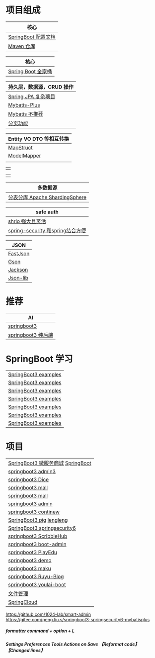 # 项目组成

| 核心                                                                                               |
|--------------------------------------------------------------------------------------------------|
| [SpringBoot 配置文档](https://docs.spring.io/spring-boot/appendix/application-properties/index.html) |
| [Maven 仓库](https://mvnrepository.com/)                                                           |

| 核心                   |
|----------------------|
| [Spring  Boot 全家桶]() |

| 持久层，数据源，CRUD 操作                       |
|---------------------------------------|
| [Spring JPA 复杂项目]()                   |
| [Mybatis-Plus](https://baomidou.com/) |
| [Mybatis 不推荐]()                       |
| [分页功能](https://github.com/pagehelper) |

| Entity VO DTO 等相互转换                                       |
|-----------------------------------------------------------|
| [MapStruct](https://github.com/mapstruct/mapstruct)       |
| [ModelMapper](https://github.com/modelmapper/modelmapper) |
| []()                                                      |

|      |
|------|
| []() |

|      |
|------|
| []() |

| 多数据源                           |
|--------------------------------|
| [分表分库 Apache ShardingSphere]() |

| safe auth                                                                 |
|---------------------------------------------------------------------------|
| [shrio 强大且灵活](https://shiro.apache.org/)                                  |
| [spring-security 和spring结合方便](https://spring.io/projects/spring-security) |

| JSON                                                   |
|--------------------------------------------------------|
| [FastJson](https://github.com/alibaba/fastjson)        |
| [Gson](https://github.com/google/gson)                 |
| [Jackson](https://github.com/FasterXML/jackson)        |
| [Json-lib](http://json-lib.sourceforge.net/index.html) |

# 推荐

| AI                                                                          |
|-----------------------------------------------------------------------------|
| [springboot3](https://github.com/dulaiduwang003/TIME-SEA-chatgpt)           |
| [springboot3 纯后端](https://github.com/gemingjia/gear-wenxinworkshop-starter) |

# SpringBoot 学习

|                                                                                    |
|------------------------------------------------------------------------------------|
| [SpringBoot3 examples](https://gitee.com/li_ximing/springboot30-development-guide) |
| [SpringBoot3 examples](https://github.com/ali-bouali/spring-boot-3-jwt-security)   |
| [SpringBoot3 examples](https://github.com/jobmission/oauth2-server)                |
| [SpringBoot3 examples](https://github.com/eugenp/tutorials)                        |
| [SpringBoot3 examples](https://github.com/ZHENFENG13/spring-boot-projects)         |
| [SpringBoot3 examples](https://github.com/ityouknow/spring-boot-examples)          |
| [SpringBoot3 examples](https://github.com/xkcoding/spring-boot-demo)               |

# 项目

|                                                                                                            |
|------------------------------------------------------------------------------------------------------------|
| [SpringBoot3 微服务商城](https://github.com/gz-yami/mall4cloud) [SpringBoot](https://github.com/gz-yami/mall4j) |
| [springboot3 admin3](https://github.com/cjbi/admin3)                                                       |
| [springboot3 Dice](https://github.com/bihell/Dice)                                                         |
| [springboot3 mall](https://github.com/wayn111/waynboot-mall)                                               |
| [springboot3 mall](https://github.com/wayn111/newbee-mall-pro)                                             |
| [springboot3 admin](https://github.com/hb0730/boot-admin)                                                  |
| [springboot3 continew](https://github.com/Charles7c/continew-admin)                                        |
| [SpringBoot3 pig](https://gitee.com/log4j/pig) [lengleng](https://gitee.com/log4j)                         |
| [SpringBoot3 springsecurity6](https://github.com/buingoctruong/springboot3-springsecurity6-jwt)            |
| [springboot3 ScribbleHub](https://github.com/dulaiduwang003/ScribbleHub)                                   |
| [springboot3 boot-admin](https://github.com/hb0730/boot-admin)                                             |
| [springboot3 PlayEdu](https://github.com/PlayEdu/PlayEdu)                                                  |
| [springboot3 demo](https://gitee.com/ckw1988/shiro-jwt-integration)                                        |
| [springboot3 maku](https://github.com/makunet/maku-boot)                                                   |
| [springboot3 Ruyu-Blog](https://github.com/kuailemao/Ruyu-Blog)                                            |
| [springboot3 youlai-boot](https://github.com/haoxianrui/youlai-boot)                                       |
| [文件管理](https://github.com/zfile-dev/zfile)                                                                 |
| [SpringCloud](https://github.com/pig-mesh/pig)                                                             |

https://github.com/1024-lab/smart-admin
https://gitee.com/peng.liu.s/springboot3-springsecurity6-mybatisplus

##### formatter command + option + L

##### Settings Preferences Tools Actions on Save 【Reformat code】 【Changed lines】
